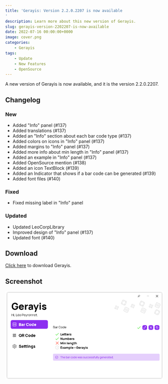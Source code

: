 ```yaml
---
title: 'Gerayis: Version 2.2.0.2207 is now available
'
description: Learn more about this new version of Gerayis.
slug: gerayis-version-2202207-is-now-available
date: 2022-07-16 00:00:00+0000
image: cover.png
categories:
    - Gerayis
tags:
    - Update
    - New Features
    - OpenSource
---
```

A new version of Gerayis is now available, and it is the version 2.2.0.2207.

## Changelog
### New
- Added "Info" panel (#137)
- Added translations (#137)
- Added an "Info" section about each bar code type (#137)
- Added colors on icons in "Info" panel (#137)
- Added margins to "Info" panel (#137)
- Added more info about min length in "Info" panel (#137)
- Added an example in "Info" panel (#137)
- Added OpenSource mention (#138)
- Added an icon TextBlock (#139)
- Added an Indicator that shows if a bar code can be generated (#139)
- Added font files (#140)

### Fixed
- Fixed missing label in "Info" panel

### Updated
- Updated LeoCorpLibrary
- Improved design of "Info" panel (#137)
- Updated font (#140)

## Download

[Click here](http://tinyurl.com/DownloadGerayis) to download Gerayis.

## Screenshot
![The "info" panel of the "Bar code" page of Gerayis](cover.png)